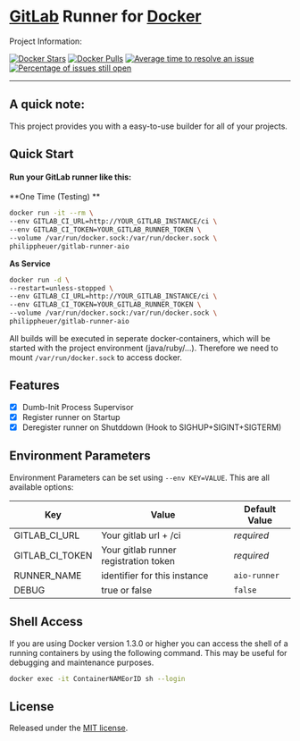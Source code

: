# [GitLab](https://about.gitlab.com/) Runner for [Docker](https://www.docker.com/)

Project Information:

<p align="center">

[![Docker Stars](https://img.shields.io/docker/stars/philippheuer/gitlab-runner-aio.svg?style=flat-square)](https://hub.docker.com/r/philippheuer/gitlab-runner-aio/)
[![Docker Pulls](https://img.shields.io/docker/pulls/philippheuer/gitlab-runner-aio.svg?style=flat-square)](https://hub.docker.com/r/philippheuer/gitlab-runner-aio/)
[![Average time to resolve an issue](http://isitmaintained.com/badge/resolution/philippheuer/docker-gitlab-runner-aio.svg)](http://isitmaintained.com/project/philippheuer/docker-gitlab-runner-aio "Average time to resolve an issue")
[![Percentage of issues still open](http://isitmaintained.com/badge/open/philippheuer/docker-gitlab-runner-aio.svg)](http://isitmaintained.com/project/philippheuer/docker-gitlab-runner-aio "Percentage of issues still open")

</p>

--------

## A quick note:

This project provides you with a easy-to-use builder for all of your projects.

## Quick Start

#### Run your GitLab runner like this:
**One Time (Testing) **
```bash
docker run -it --rm \
--env GITLAB_CI_URL=http://YOUR_GITLAB_INSTANCE/ci \
--env GITLAB_CI_TOKEN=YOUR_GITLAB_RUNNER_TOKEN \
--volume /var/run/docker.sock:/var/run/docker.sock \
philippheuer/gitlab-runner-aio
```

**As Service**
```bash
docker run -d \
--restart=unless-stopped \
--env GITLAB_CI_URL=http://YOUR_GITLAB_INSTANCE/ci \
--env GITLAB_CI_TOKEN=YOUR_GITLAB_RUNNER_TOKEN \
--volume /var/run/docker.sock:/var/run/docker.sock \
philippheuer/gitlab-runner-aio
```

All builds will be executed in seperate docker-containers, which will be started with the project environment (java/ruby/...).
Therefore we need to mount `/var/run/docker.sock` to access docker.

## Features
 - [X] Dumb-Init Process Supervisor
 - [X] Register runner on Startup
 - [X] Deregister runner on Shutddown (Hook to SIGHUP+SIGINT+SIGTERM)

## Environment Parameters
Environment Parameters can be set using `--env KEY=VALUE`. This are all available options:

Key | Value | Default Value
--- | --- | ---
GITLAB_CI_URL | Your gitlab url + /ci | *required*
GITLAB_CI_TOKEN | Your gitlab runner registration token | *required*
RUNNER_NAME | identifier for this instance | `aio-runner`
DEBUG | true or false | `false`

## Shell Access
If you are using Docker version 1.3.0 or higher you can access the shell of a running containers by using the following command. This may be useful for debugging and maintenance purposes.

```bash
docker exec -it ContainerNAMEorID sh --login 
```
 
## License

Released under the [MIT license](./LICENSE).
